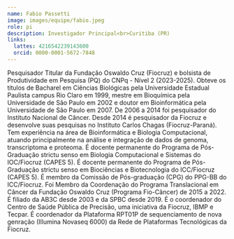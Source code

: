 ```yaml
---
name: Fabio Passetti
image: images/equipe/fabio.jpeg
role: pi
description: Investigador Principal<br>Curitiba (PR)
links:
  lattes: 4216542239143600
  orcid: 0000-0001-5672-7848
---
```


Pesquisador Titular da Fundação Oswaldo Cruz (Fiocruz) e bolsista de Produtividade em Pesquisa (PQ) do CNPq - Nível 2 (2023-2025). Obteve os títulos de Bacharel em Ciências Biológicas pela Universidade Estadual Paulista campus Rio Claro em 1999, mestre em Bioquímica pela Universidade de São Paulo em 2002 e doutor em Bioinformática pela Universidade de São Paulo em 2007. De 2006 a 2014 foi pesquisador do Instituto Nacional de Câncer. Desde 2014 é pesquisador da Fiocruz e desenvolve suas pesquisas no Instituto Carlos Chagas (Fiocruz-Paraná). Tem experiência na área de Bioinformática e Biologia Computacional, atuando principalmente na análise e integração de dados de genoma, transcriptoma e proteoma. É docente permanente do Programa de Pós-Graduação strictu senso em Biologia Computacional e Sistemas do IOC/Fiocruz (CAPES 5). É docente permanente do Programa de Pós-Graduação strictu senso em Biociências e Biotecnologia do ICC/Fiocruz (CAPES 5). É membro da Comissão de Pós-graduação (CPG) do PPG-BB do ICC/Fiocruz. Foi Membro da Coordenação do Programa Translacional em Câncer da Fundação Oswaldo Cruz (Programa Fio-Câncer) de 2015 a 2022. É filiado da AB3C desde 2003 e da SPBC desde 2019. É o coordenador do Centro de Saúde Pública de Precisão, uma iniciativa da Fiocruz, IBMP e Tecpar. É coordenador da Plataforma RPT01P de sequenciamento de nova genração (Illumina Novaseq 6000) da Rede de Plataformas Tecnológicas da Fiocruz.
